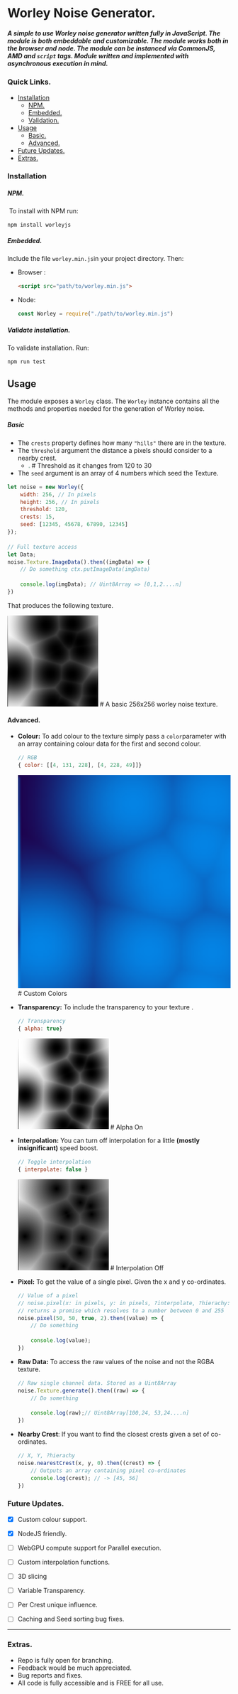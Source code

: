 # Worley Noise Generator.

##### A simple to use Worley noise generator written fully in JavaScript. The module is both embeddable and customizable. The module works both in the browser and node. The module can be instanced via CommonJS, AMD and `script` tags.  Module written and implemented with asynchronous execution in mind. 

### Quick Links.

- [Installation](https://github.com/sokorototo/worley-noise#installation)
  - [NPM.](https://github.com/sokorototo/worley-noise#npm)
  - [Embedded.](https://github.com/sokorototo/worley-noise#embedded)
  - [Validation.](https://github.com/sokorototo/worley-noise#validate-installation)
- [Usage](https://github.com/sokorototo/worley-noise#usage)
  - [Basic.](https://github.com/sokorototo/worley-noise#basic)
  - [Advanced.](https://github.com/sokorototo/worley-noise#advanced)
- [Future Updates.](https://github.com/sokorototo/worley-noise#future-updates)
- [Extras.](https://github.com/sokorototo/worley-noise#extras)

### **Installation**

##### NPM.

​	To install with NPM run:

```
npm install worleyjs
```

##### Embedded.

Include the file `worley.min.js`in your project directory. Then:

- Browser :  

  ```html
  <script src="path/to/worley.min.js">
  ```

- Node: 

  ```javascript
  const Worley = require("./path/to/worley.min.js")
  ```

##### Validate installation.

To validate installation. Run:

```bash
npm run test
```



## **Usage**

The module exposes a `Worley`  class. The `Worley` instance contains all the methods and properties needed for the generation of Worley noise.

##### Basic

- The `crests` property defines how many `"hills"` there are in the texture. 
- The `threshold` argument the distance a pixels should consider to a nearby crest. 
  - <img src="https://github.com/sokorototo/worley-noise/blob/master/media/moving.gif?raw=true" style="zoom: 20%;" />  # Threshold as it changes from 120 to 30
- The `seed` argument is an array of 4 numbers which seed the Texture.

```javascript
let noise = new Worley({
    width: 256, // In pixels
    height: 256, // In pixels
    threshold: 120,
    crests: 15,
    seed: [12345, 45678, 67890, 12345]
});

// Full texture access
let Data;
noise.Texture.ImageData().then((imgData) => {
    // Do something ctx.putImageData(imgData)
    
    console.log(imgData); // Uint8Array => [0,1,2....n]
})
```

That produces the following texture.

​	<img src="https://github.com/sokorototo/worley-noise/blob/master/media/monochrome.png?raw=true" style="zoom: 80%;" /> # A basic 256x256 worley noise texture.

#### Advanced.

- **Colour:** To add colour to the texture simply pass a `color`parameter with an array containing colour data for the first and second colour.

  ```javascript
  // RGB
  { color: [[4, 131, 228], [4, 228, 49]]}
  ```

  <img src="https://github.com/sokorototo/worley-noise/blob/master/media/colors.png?raw=true" style="zoom: 200%;" /> # Custom Colors

- **Transparency:** To include the transparency to your texture .

  ```javascript
  // Transparency
  { alpha: true}
  ```

  <img src="https://github.com/sokorototo/worley-noise/blob/master/media/alpha.png?raw=true" style="zoom:80%;" /> # Alpha On

- **Interpolation:** You can turn off interpolation for a little **(mostly insignificant)** speed boost.

  ```javascript
  // Toggle interpolation
  { interpolate: false }
  ```

  <img src="https://github.com/sokorototo/worley-noise/blob/master/media/interpolation_off.png?raw=true" style="zoom:80%;" /> # Interpolation Off

- **Pixel:** To get the value of a single pixel. Given the x and y co-ordinates.

  ```javascript
  // Value of a pixel
  // noise.pixel(x: in pixels, y: in pixels, ?interpolate, ?hierachy: which crest to consider first) 
  // returns a promise which resolves to a number between 0 and 255
  noise.pixel(50, 50, true, 2).then((value) => {
      // Do something
      
      console.log(value);
  })
  ```

- **Raw Data:** To access the raw values of the noise and not the RGBA texture.

  ```javascript
  // Raw single channel data. Stored as a Uint8Array
  noise.Texture.generate().then((raw) => {
      // Do something
      
      console.log(raw);// Uint8Array[100,24, 53,24....n]
  })
  ```

- **Nearby Crest**: If you want to find the closest crests given a set of co-ordinates.

  ```javascript
  // X, Y, ?hierachy
  noise.nearestCrest(x, y, 0).then((crest) => {
      // Outputs an array containing pixel co-ordinates
      console.log(crest); // -> [45, 56]
  })
  ```



### Future Updates.

- [x] Custom colour support.
- [x] NodeJS friendly.
- [ ] WebGPU compute support for Parallel execution.
- [ ] Custom interpolation functions.
- [ ] 3D slicing
- [ ] Variable Transparency.
- [ ] Per Crest unique influence.
- [ ] Caching and Seed sorting bug fixes.



----

### Extras.

- Repo is fully open for branching.
- Feedback would be much appreciated.
- Bug reports and fixes.
- All code is fully  accessible and is FREE for all use.
